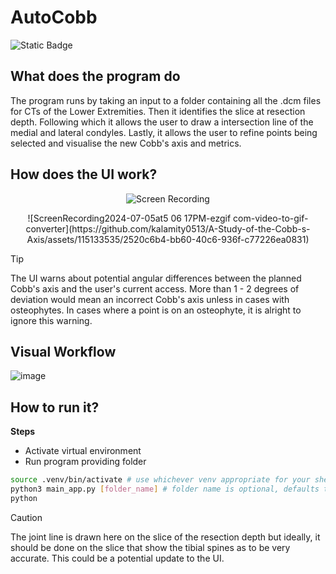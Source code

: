 # AutoCobb

![Static Badge](https://img.shields.io/badge/status-in_progress-red?style=flat&labelColor=%237fb3d5&color=%231a5276)

## What does the program do
The program runs by taking an input to a folder containing all the .dcm files for CTs of the Lower Extremities. Then it identifies the slice at resection depth. Following which it allows the user to draw a intersection line of the medial and lateral condyles. Lastly, it allows the user to refine points being selected and visualise the new Cobb's axis and metrics.

## How does the UI work?
<p align="center">
  <img src="https://github.com/kalamity0513/A-Study-of-the-Cobb-s-Axis/assets/115133535/b8133f47-fea4-4a77-ac7b-2326ecc623b9" alt="Screen Recording">
</p>

<p align="center">
![ScreenRecording2024-07-05at5 06 17PM-ezgif com-video-to-gif-converter](https://github.com/kalamity0513/A-Study-of-the-Cobb-s-Axis/assets/115133535/2520c6b4-bb60-40c6-936f-c77226ea0831)
</p>

> [!TIP]
> The UI warns about potential angular differences between the planned Cobb's axis and the user's current access. More than 1 - 2 degrees of deviation would mean an incorrect Cobb's axis unless in cases with osteophytes. In cases where a point is on an osteophyte, it is alright to ignore this warning.

## Visual Workflow
![image](https://github.com/kalamity0513/A-Study-of-the-Cobb-s-Axis/assets/115133535/dc94fa76-51d9-4201-8468-d3871a0bbccf)

## How to run it?
**Steps**
- Activate virtual environment
- Run program providing folder

```bash
source .venv/bin/activate # use whichever venv appropriate for your shell
python3 main_app.py [folder_name] # folder name is optional, defaults to Falcon
python
```

> [!CAUTION]
> The joint line is drawn here on the slice of the resection depth but ideally, it should be done on the slice that show the tibial spines as to be very accurate. This could be a potential update to the UI.
